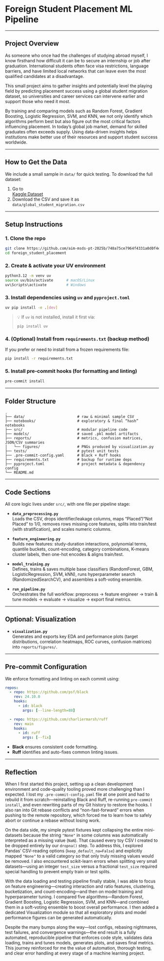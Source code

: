 # Foreign Student Placement ML Pipeline

---

## Project Overview

As someone who once had the challenges of studying abroad myself, I know firsthand how difficult it can be to secure an internship or job after graduation. International students often face visa restrictions, language barriers, and have limited local networks that can leave even the most qualified candidates at a disadvantage. 

This small project aims to gather insights and potentially level the playing field by predicting placement success using a global student migration dataset, so universities and career services can intervene earlier and support those who need it most.

By training and comparing models such as Random Forest, Gradient Boosting, Logistic Regression, SVM, and KNN, we not only identify which algorithms perform best but also figure out the most critical factors influencing placement. In today’s global job market, demand for skilled graduates often exceeds supply. Using data-driven insights helps institutions make better use of their resources and support student success worldwide.

---

## How to Get the Data

We include a small sample in `data/` for quick testing. To download the full dataset:

1. Go to  
   [Kaggle Dataset](https://www.kaggle.com/datasets/atharvasoundankar/global-student-migration-and-higher-education-trends)
2. Download the CSV and save it as  
   `data/global_student_migration.csv`

---

## Setup Instructions

### 1. Clone the repo

```bash
git clone https://github.com/aim-msds-pt-2025b/748a75ce7964f4331a0d0f4ee45adabd8bb41932fbb0ca6ec6b08004e4a7cbf9_foreign_student_placement.git
cd foreign_student_placement
```

### 2. Create & activate your UV environment

```bash
python3.12 -m venv uv
source uv/bin/activate      # macOS/Linux
uv\Scripts\activate         # Windows
```

### 3. Install dependencies using `uv` and `pyproject.toml`

```bash
uv pip install -e .[dev]
```

> 💡 If `uv` is not installed, install it first via:
>
> ```bash
> pip install uv
> ```

### 4. (Optional) Install from `requirements.txt` (backup method)

If you prefer or need to install from a frozen requirements file:

```bash
pip install -r requirements.txt
```

### 5. Install pre-commit hooks (for formatting and linting)

```bash
pre-commit install
```

---

## Folder Structure

```
.
├── data/                        # raw & minimal sample CSV
├── notebooks/                   # exploratory & final “hash” notebooks
├── src/                         # modular pipeline code
├── models/                      # saved .pkl model artifacts
├── reports/                     # metrics, confusion matrices, JSON/CSV summaries
│   └── figures/                 # PNGs produced by visualization.py
├── tests/                       # pytest unit tests
├── .pre-commit-config.yaml      # Black + Ruff hooks
├── requirements.txt             # backup for runtime deps
├── pyproject.toml               # project metadata & dependency config
└── README.md
```

---

## Code Sections

All core logic lives under `src/`, with one file per pipeline stage:

- **`data_preprocessing.py`**  
  Loads the CSV, drops identifier/leakage columns, maps “Placed”/“Not Placed” to 1/0, removes rows missing core features, splits into train/test (with stratification), and scales numeric columns.

- **`feature_engineering.py`**  
  Builds new features: study-duration interactions, polynomial terms, quantile buckets, count-encoding, category combinations, K-means cluster labels, then one-hot encodes & aligns train/test.

- **`model_training.py`**  
  Defines, trains & saves multiple base classifiers (RandomForest, GBM, LogisticRegression, SVM, kNN), runs hyperparameter search (RandomizedSearchCV), and assembles a soft-voting ensemble.

- **`run_pipeline.py`**  
  Orchestrates the full workflow: preprocess → feature engineer → train & tune models → evaluate → visualize → export final metrics.

---

## Optional: Visualization

- **`visualization.py`**  
  Generates and exports key EDA and performance plots (target distributions, correlation heatmaps, ROC curves, confusion matrices) into `reports/figures/`.

---

## Pre-commit Configuration

We enforce formatting and linting on each commit using:

```yaml
repos:
  - repo: https://github.com/psf/black
    rev: 24.10.0
    hooks:
      - id: black
        args: [--line-length=88]

  - repo: https://github.com/charliermarsh/ruff
    rev: main
    hooks:
      - id: ruff
        args: [--fix]
```

- **Black** ensures consistent code formatting.
- **Ruff** identifies and auto-fixes common linting issues.

---

## Reflection

When I first started this project, setting up a clean development environment and code-quality tooling proved more challenging than I expected. I lost my `.pre-commit-config.yaml` file at one point and had to rebuild it from scratch—reinstalling Black and Ruff, re-running `pre-commit install`, and even rewriting parts of my Git history to restore the hooks. I also ran into Git rebase conflicts and “non-fast-forward” errors when pushing to the remote repository, which forced me to learn how to safely abort or continue a rebase without losing work.

On the data side, my simple pytest fixtures kept collapsing the entire mini-datasets because the string `"None"` in some columns was automatically interpreted as a missing value (`NaN`). That caused every toy CSV I created to be dropped entirely by our `dropna()` step. To address this, I explored Pandas’ CSV-reading options (`keep_default_na=False`) and explicitly mapped `"None"` to a valid category so that only truly missing values would be removed. I also encountered scikit-learn errors when splitting very small datasets—using an integer `test_size` versus a fractional `test_size` required special handling to prevent empty train or test splits.

With the data loading and testing pipeline finally stable, I was able to focus on feature engineering—creating interaction and ratio features, clustering, bucketization, and count-encoding—and then on model training and hyperparameter tuning. I compared five algorithms—Random Forest, Gradient Boosting, Logistic Regression, SVM, and KNN—and combined them in a soft-voting ensemble to boost overall performance. I then added a dedicated Visualization module so that all exploratory plots and model performance figures can be generated automatically.

Despite the many bumps along the way—lost configs, rebasing nightmares, test failures, and convergence warnings—the end result is a fully automated, reproducible pipeline that enforces code style, validates data loading, trains and tunes models, generates plots, and saves final metrics. This journey reinforced for me the value of automation, thorough testing, and clear error handling at every stage of a machine learning project.
